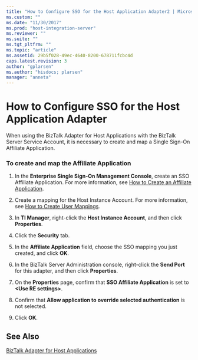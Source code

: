 ```yaml
---
title: "How to Configure SSO for the Host Application Adapter2 | Microsoft Docs"
ms.custom: ""
ms.date: "11/30/2017"
ms.prod: "host-integration-server"
ms.reviewer: ""
ms.suite: ""
ms.tgt_pltfrm: ""
ms.topic: "article"
ms.assetid: 29b5f028-49ec-4640-8200-678711fcbc4d
caps.latest.revision: 3
author: "gplarsen"
ms.author: "hisdocs; plarsen"
manager: "anneta"
---
```

# How to Configure SSO for the Host Application Adapter
When using the BizTalk Adapter for Host Applications with the BizTalk Server Service Account, it is necessary to create and map a Single Sign-On Affiliate Application.  
  
### To create and map the Affiliate Application  
  
1.  In the **Enterprise Single Sign-On Management Console**, create an SSO Affiliate Application. For more information, see [How to Create an Affiliate Application](../esso/how-to-create-an-affiliate-application.md).  
  
2.  Create a mapping for the Host Instance Account. For more information, see [How to Create User Mappings](../esso/how-to-create-user-mappings.md).  
  
3.  In **TI Manager**, right-click the **Host Instance Account**, and then click **Properties**.  
  
4.  Click the **Security** tab.  
  
5.  In the **Affiliate Application** field, choose the SSO mapping you just created, and click **OK**.  
  
6.  In the BizTalk Server Administration console, right-click the **Send Port** for this adapter, and then click **Properties**.  
  
7.  On the **Properties** page, confirm that **SSO Affiliate Application** is set to **\<Use RE settings>**.  
  
8.  Confirm that **Allow application to override selected authentication** is not selected.  
  
9. Click **OK**.  
  
## See Also  
 [BizTalk Adapter for Host Applications](../core/biztalk-adapter-for-host-applications2.md)